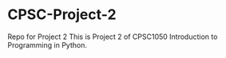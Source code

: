 # CPSC-Project-2
Repo for Project 2
This is Project 2 of CPSC1050 Introduction to Programming in Python.